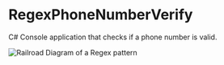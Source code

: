# RegexPhoneNumberVerify
C# Console application that checks if a phone number is valid.

![Railroad Diagram of a Regex pattern](https://preview.ibb.co/d35pyw/Regex_Phone_Number.png)

